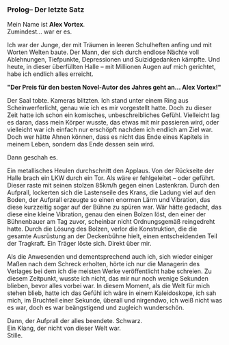 ### **Prolog– Der letzte Satz**

Mein Name ist **Alex Vortex**.  
Zumindest… war er es.

Ich war der Junge, der mit Träumen in leeren Schulheften anfing und mit Worten Welten baute. Der Mann, der sich durch endlose Nächte voll Ablehnungen, Tiefpunkte, Depressionen und Suizidgedanken kämpfte. Und heute, in dieser überfüllten Halle – mit Millionen Augen auf mich gerichtet, habe ich endlich alles erreicht.

**"Der Preis für den besten Novel-Autor des Jahres geht an... Alex Vortex!"**

Der Saal tobte. Kameras blitzten. Ich stand unter einem Ring aus Scheinwerferlicht, genau wie ich es mir vorgestellt hatte. Doch zu dieser Zeit hatte ich schon ein komisches, unbeschreibliches Gefühl. Vielleicht lag es daran, dass mein Körper wusste, das etwas mit mir passieren wird, oder vielleicht war ich einfach nur erschöpft nachdem ich endlich am Ziel war. Doch wer hätte Ahnen können, dass es nicht das Ende eines Kapitels in meinem Leben, sondern das Ende dessen sein wird.

Dann geschah es.

Ein metallisches Heulen durchschnitt den Applaus. Von der Rückseite der Halle brach ein LKW durch ein Tor. Als wäre er fehlgeleitet – oder geführt. Dieser raste mit seinen stolzen 85km/h gegen einen Lastenkran. Durch den Aufprall, lockerten sich die Lastenseile des Krans, die Ladung viel auf den Boden, der Aufprall erzeugte so einen enormen Lärm und Vibration, das diese kurzzeitig sogar auf der Bühne zu spüren war. Wär hätte gedacht, das diese eine kleine Vibration, genau den einen Bolzen löst, den einer der Bühnenbauer am Tag zuvor, scheinbar nicht Ordnungsgemäß reingedreht hatte. Durch die Lösung des Bolzen, verlor die Konstruktion, die die gesamte Ausrüstung an der Deckenbühne hielt, einen entscheidenden Teil der Tragkraft. Ein Träger löste sich. Direkt über mir.

Als die Anwesenden und dementsprechend auch ich, sich wieder einiger Maßen nach dem Schreck erholten, hörte ich nur die Managerin des Verlages bei dem ich die meisten Werke veröffentlicht habe schreien. Zu diesem Zeitpunkt, wusste ich nicht, das mir nur noch wenige Sekunden blieben, bevor alles vorbei war.
In diesem Moment, als die Welt für mich stehen blieb, hatte ich das Gefühl ich wäre in einem Kaleidoskope, ich sah mich, im Bruchteil einer Sekunde, überall und nirgendwo, ich weiß nicht was es war, doch es war beängstigend und zugleich wunderschön. 

Dann, der Aufprall der alles beendete. 
Schwarz.  
Ein Klang, der nicht von dieser Welt war.  
Stille.